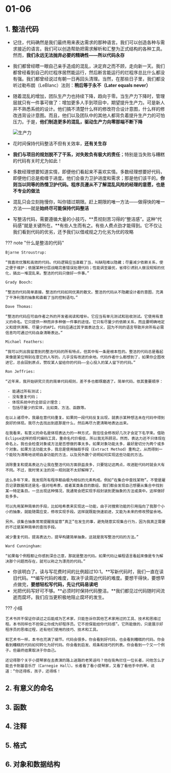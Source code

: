 # 01-06

## 1. 整洁代码

- 记住，代码确然是我们最终用来表达需求的那种语言。我们可以创造各种与需求接近的语言。我们可以创造帮助把需求解析和汇整为正式结构的各种工具。然而，**我们永远无法抛弃必要的精确性——所以代码永存**
- 我们都曾经瞟一眼自己亲手造成的混乱，决定弃之而不顾，走向新一天。我们都曾经看到自己的烂程序居然能运行，然后断言能运行的烂程序总比什么都没有强。我们都曾经说过有朝一日再回头清理。当然，在那些日子里，我们都没听过勒布朗（LeBlanc）法则：**稍后等于永不（Later equals never）**
- 随着混乱的增加，团队生产力也持续下降，趋向于零。当生产力下降时，管理层就只有一件事可做了：增加更多人手到项目中，期望提升生产力。可是新人并不熟悉系统的设计。他们搞不清楚什么样的修改符合设计意图，什么样的修改违背设计意图。而且，他们以及团队中的其他人都背负着提升生产力的可怕压力。于是，**他们制造更多的混乱，驱动生产力向零那端不断下降**
  
  ![生产力](https://img.zhengyua.cn/blog/202406221833948.png)

- 花时间保持代码整洁不但有关效率，**还有关生存**
- **我们与项目的规划脱不了干系，对失败负有极大的责任**；特别是当失败与糟糕的代码有关时尤为如此！
- 多数经理想要知道实情，即便他们看起来不喜欢实情。多数经理想要好代码，即便他们总是痴缠于进度。他们会奋力卫护进度和需求；那是他们该干的。**你则当以同等的热情卫护代码。程序员遵从不了解混乱风险的经理的意愿，也是不专业的做法**
- 混乱只会立刻拖慢你，叫你错过期限。赶上期限的唯一方法——做得快的唯一方法——就是**始终尽可能保持代码整洁**
- 写整洁代码，需要遵循大量的小技巧，**贯彻刻苦习得的“整洁感”。这种“代码感”就是关键所在。**有些人生而有之。有些人费点劲才能得到。它不仅让我们看到代码的优劣，还予我们以借戒规之力化劣为优的攻略

??? note "什么是整洁的代码" 

    Bjarne Stroustrup:

    “我喜欢优雅和高效的代码。代码逻辑应当直截了当，叫缺陷难以隐藏；尽量减少依赖关系，使之便于维护；依据某种分层战略完善错误处理代码；性能调至最优，省得引诱别人做没规矩的优化，搞出一堆混乱来。整洁的代码只做好一件事。”

    Grady Booch:

    “整洁的代码简单直接。整洁的代码如同优美的散文。整洁的代码从不隐藏设计者的意图，充满了干净利落的抽象和直截了当的控制语句。”

    Dave Thomas:

    “整洁的代码应可由作者之外的开发者阅读和增补。它应当有单元测试和验收测试。它使用有意义的命名。它只提供一种而非多种做一件事的途径。它只有尽量少的依赖关系，而且要明确地定义和提供清晰、尽量少的API。代码应通过其字面表达含义，因为不同的语言导致并非所有必需信息均可通过代码自身清晰表达。”

    Michael Feathers:

    “我可以列出我留意到的整洁代码的所有特点，但其中有一条是根本性的。整洁的代码总是看起来像是某位特别在意它的人写的。几乎没有改进的余地。代码作者什么都想到了，如果你企图改进它，总会回到原点，赞叹某人留给你的代码——全心投入的某人留下的代码。”
    
    Ron Jeffries:

    “近年来，我开始研究贝克的简单代码规则，差不多也都琢磨透了。简单代码，依其重要顺序：
  
     - 能通过所有测试；
     - 没有重复代码；
     - 体现系统中的全部设计理念；
     - 包括尽量少的实体，比如类、方法、函数等。
    
    在以上诸项中，我最在意代码重复。如果同一段代码反复出现，就表示某种想法未在代码中得到良好的体现。我尽力去找出到底那是什么，然后再尽力更清晰地表达出来。

    在我看来，有意义的命名是体现表达力的一种方式，我往往会修改好几次才会定下名字来。借助Eclipse这样的现代编码工具，重命名代价极低，所以我无所顾忌。然而，表达力还不只体现在命名上。我也会检查对象或方法是否想做的事太多。如果对象功能太多，最好是切分为两个或多个对象。如果方法功能太多，我总是使用抽取手段（Extract Method）重构之，从而得到一个能较为清晰地说明自身功能的方法，以及另外数个说明如何实现这些功能的方法。

    消除重复和提高表达力让我在整洁代码方面获益良多，只要铭记这两点，改进脏代码时就会大有不同。不过，我时常关注的另一规则就不太好解释了。

    这么多年下来，我发现所有程序都由极为相似的元素构成。例如“在集合中查找某物”。不管是雇员记录数据库还是名-值对哈希表，或者某类条目的数组，我们都会发现自己想要从集合中找到某一特定条目。一旦出现这种情况，我通常会把实现手段封装到更抽象的方法或类中。这样做好处多多。

    可以先用某种简单的手段，比如哈希表来实现这一功能，由于对搜索功能的引用指向了我那个小小的抽象，就能随需应变，修改实现手段。这样就既能快速前进，又能为未来的修改预留余地。

    另外，该集合抽象常常提醒我留意“真正”在发生的事，避免随意实现集合行为，因为我真正需要的不过是某种简单的查找手段。

    减少重复代码，提高表达力，提早构建简单抽象。这就是我写整洁代码的方法。”

    Ward Cunningham:

    “如果每个例程都让你感到深合己意，那就是整洁代码。如果代码让编程语言看起来像是专为解决那个问题而存在，就可以称之为漂亮的代码。”

- 你该明白了。读与写花费时间的比例超过10:1。**写新代码时，我们一直在读旧代码。**编写代码的难度，取决于读周边代码的难度。要想干得快，要想早点做完，**要想轻松写代码，先让代码易读吧**
- 光把代码写好可不够。**必须时时保持代码整洁。**我们都见过代码随时间流逝而腐坏。我们应当更积极地阻止腐坏的发生。

??? 小结

    艺术书并不保证你读过之后能成为艺术家，只能告诉你其他艺术家用过的工具、技术和思维过程。本书同样也不担保让你成为好程序员。它不担保能给你代码感”。它所能做的，只是展示好程序员的思维过程，还有他们使用的技巧、技术和工具。

    和艺术书一样，本书也充满了细节。代码会很多。你会看到好代码，也会看到糟糕的代码。你会看到糟糕的代码如何转化为好代码。你会看到启发、规条和技巧的列表。你会看到一个又一个例子。但最终结果取决于你自己。

    还记得那个关于小提琴家在去表演的路上迷路的老笑话吗？他在街角拦住一位长者，问他怎么才能去卡耐基音乐厅（Carnegie Hall）。长者看了看小提琴家，又看了看他手中的琴，说道：“你还得练，孩子，还得练！


## 2. 有意义的命名

## 3. 函数

## 4. 注释

## 5. 格式

## 6. 对象和数据结构
